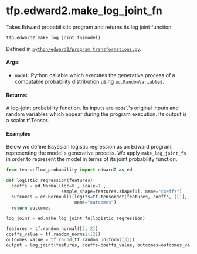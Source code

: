 <div itemscope itemtype="http://developers.google.com/ReferenceObject">
<meta itemprop="name" content="tfp.edward2.make_log_joint_fn" />
<meta itemprop="path" content="Stable" />
</div>

# tfp.edward2.make_log_joint_fn

Takes Edward probabilistic program and returns its log joint function.

``` python
tfp.edward2.make_log_joint_fn(model)
```



Defined in [`python/edward2/program_transformations.py`](https://github.com/tensorflow/probability/tree/master/tensorflow_probability/python/edward2/program_transformations.py).

<!-- Placeholder for "Used in" -->

#### Args:

* <b>`model`</b>: Python callable which executes the generative process of a
    computable probability distribution using `ed.RandomVariable`s.


#### Returns:

  A log-joint probability function. Its inputs are `model`'s original inputs
  and random variables which appear during the program execution. Its output
  is a scalar tf.Tensor.

#### Examples

Below we define Bayesian logistic regression as an Edward program,
representing the model's generative process. We apply `make_log_joint_fn` in
order to represent the model in terms of its joint probability function.

```python
from tensorflow_probability import edward2 as ed

def logistic_regression(features):
  coeffs = ed.Normal(loc=0., scale=1.,
                     sample_shape=features.shape[1], name="coeffs")
  outcomes = ed.Bernoulli(logits=tf.tensordot(features, coeffs, [[1], [0]]),
                          name="outcomes")
  return outcomes

log_joint = ed.make_log_joint_fn(logistic_regression)

features = tf.random_normal([3, 2])
coeffs_value = tf.random_normal([2])
outcomes_value = tf.round(tf.random_uniform([3]))
output = log_joint(features, coeffs=coeffs_value, outcomes=outcomes_value)
```